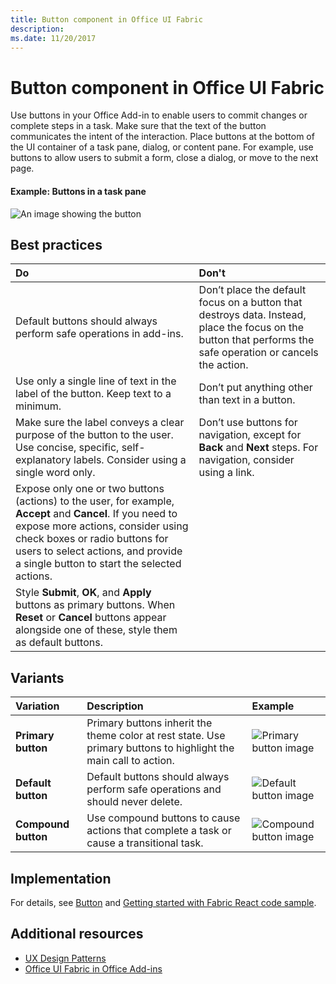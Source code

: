 ```yaml
---
title: Button component in Office UI Fabric
description: 
ms.date: 11/20/2017 
---
```


# Button component in Office UI Fabric

Use buttons in your Office Add-in to enable users to commit changes or complete steps in a task. Make sure that the text of the button communicates the intent of the interaction. Place buttons at the bottom of the UI container of a task pane, dialog, or content pane. For example, use buttons to allow users to submit a form, close a dialog, or move to the next page.
  
#### Example: Buttons in a task pane

![An image showing the button](../images/overview-with-app-button.png)

## Best practices

|**Do**|**Don't**|
|:-----|:--------|
|Default buttons should always perform safe operations in add-ins. |Don’t place the default focus on a button that destroys data. Instead, place the focus on the button that performs the safe operation or cancels the action.|
|Use only a single line of text in the label of the button. Keep text to a minimum.|Don’t put anything other than text in a button.|
|Make sure the label conveys a clear purpose of the button to the user. Use concise, specific, self-explanatory labels. Consider using a single word only.|Don’t use buttons for navigation, except for **Back** and **Next** steps. For navigation, consider using a link.|
|Expose only one or two buttons (actions) to the user, for example, **Accept** and **Cancel**. If you need to expose more actions, consider using check boxes or radio buttons for users to select actions, and provide a single button to start the selected actions.||
|Style **Submit**, **OK**, and **Apply** buttons as primary buttons. When **Reset** or **Cancel** buttons appear alongside one of these, style them as default buttons.| |

## Variants

|**Variation**|**Description**|**Example**|
|:------------|:--------------|:----------|
|**Primary button**|Primary buttons inherit the theme color at rest state. Use primary buttons to highlight the main call to action.|![Primary button image](../images/button-primary.png)|
|**Default button**|Default buttons should always perform safe operations and should never delete.|![Default button image](../images/button-default.png)|
|**Compound button**|Use compound buttons to cause actions that complete a task or cause a transitional task.|![Compound button image](../images/button-compound.png)|

## Implementation

For details, see [Button](https://dev.office.com/fabric#/components/button) and [Getting started with Fabric React code sample](https://github.com/OfficeDev/Word-Add-in-GettingStartedFabricReact).

## Additional resources

- [UX Design Patterns](https://github.com/OfficeDev/Office-Add-in-UX-Design-Patterns-Code)
- [Office UI Fabric in Office Add-ins](office-ui-fabric.md)

